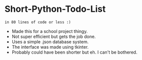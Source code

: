 # Short-Python-Todo-List #
```
in 80 lines of code or less :)
``` 
- Made this for a school project thingy. 
- Not super efficient but gets the job done. 
- Uses a simple .json database system. 
- The interface was made using tkinter.
- Probably could have been shorter but eh. I can't be bothered.
